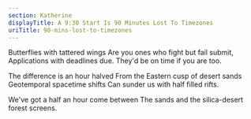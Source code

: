 ```yaml
---
section: Katherine
displayTitle: A 9:30 Start Is 90 Minutes Lost To Timezones
uriTitle: 90-mins-lost-to-timezones
---
```


Butterflies with tattered wings
Are you ones who fight but fail submit,
Applications with deadlines due.
They'd be on time if you are too.

The difference is an hour halved
From the Eastern cusp of desert sands
Geotemporal spacetime shifts
Can sunder us with half filled rifts.

We've got a half an hour come between
The sands and the silica-desert forest screens.